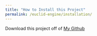 ```yaml
---
title: "How to Install this Project"
permalink: /euclid-engine/installation/
---
```


Download this project off of [My Github](https://www.github.com/ajakacky)